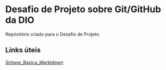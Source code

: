 # Desafio de Projeto sobre Git/GitHub da DIO
Repósitório criado para o Desafio de Projeto.

## Links úteis
[Sintaxe_Basica_Marktdown](https://www.markdownguide.org/basic-syntax/)
